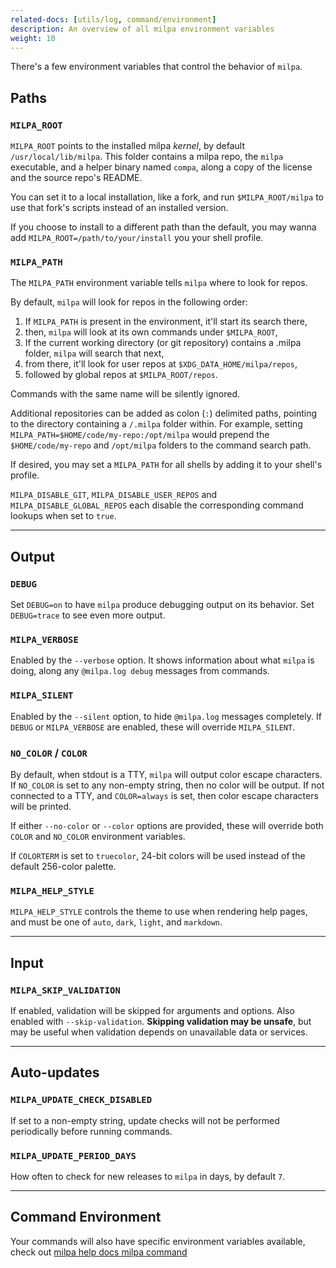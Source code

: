 ```yaml
---
related-docs: [utils/log, command/environment]
description: An overview of all milpa environment variables
weight: 10
---
```

There's a few environment variables that control the behavior of `milpa`.

## Paths

### `MILPA_ROOT`

`MILPA_ROOT` points to the installed milpa _kernel_, by default `/usr/local/lib/milpa`. This folder contains a milpa repo, the `milpa` executable, and a helper binary named `compa`, along a copy of the license and the source repo's README.

You can set it to a local installation, like a fork, and run `$MILPA_ROOT/milpa` to use that fork's scripts instead of an installed version.

If you choose to install to a different path than the default, you may wanna add `MILPA_ROOT=/path/to/your/install` you your shell profile.

### `MILPA_PATH`

The `MILPA_PATH` environment variable tells `milpa` where to look for repos.

By default, `milpa` will look for repos in the following order:

1. If `MILPA_PATH` is present in the environment, it'll start its search there,
2. then, `milpa` will look at its own commands under `$MILPA_ROOT`,
3. If the current working directory (or git repository) contains a .milpa folder, `milpa` will search that next,
4. from there, it'll look for user repos at `$XDG_DATA_HOME/milpa/repos`,
5. followed by global repos at `$MILPA_ROOT/repos`.

Commands with the same name will be silently ignored.

Additional repositories can be added as colon (`:`) delimited paths, pointing to the directory containing a `/.milpa` folder within. For example, setting `MILPA_PATH=$HOME/code/my-repo:/opt/milpa` would prepend the `$HOME/code/my-repo` and `/opt/milpa` folders to the command search path.

If desired, you may set a `MILPA_PATH` for all shells by adding it to your shell's profile.

`MILPA_DISABLE_GIT`, `MILPA_DISABLE_USER_REPOS` and `MILPA_DISABLE_GLOBAL_REPOS` each disable the corresponding command lookups when set to `true`.

---

## Output

### `DEBUG`

Set `DEBUG=on` to have `milpa` produce debugging output on its behavior. Set `DEBUG=trace` to see even more output.

### `MILPA_VERBOSE`

Enabled by the `--verbose` option. It shows information about what `milpa` is doing, along any `@milpa.log debug` messages from commands.

### `MILPA_SILENT`

Enabled by the `--silent` option, to hide `@milpa.log` messages completely. If `DEBUG` or `MILPA_VERBOSE` are enabled, these will override `MILPA_SILENT`.

### `NO_COLOR` / `COLOR`

By default, when stdout is a TTY, `milpa` will output color escape characters. If `NO_COLOR` is set to any non-empty string, then no color will be output. If not connected to a TTY, and `COLOR=always` is set, then color escape characters will be printed.

If either `--no-color` or `--color` options are provided, these will override both `COLOR` and `NO_COLOR` environment variables.

If `COLORTERM` is set to `truecolor`, 24-bit colors will be used instead of the default 256-color palette.

### `MILPA_HELP_STYLE`

`MILPA_HELP_STYLE` controls the theme to use when rendering help pages, and must be one of `auto`, `dark`, `light`, and `markdown`.

---

## Input

### `MILPA_SKIP_VALIDATION`

If enabled, validation will be skipped for arguments and options. Also enabled with `--skip-validation`. **Skipping validation may be unsafe**, but may be useful when validation depends on unavailable data or services.

---

## Auto-updates

### `MILPA_UPDATE_CHECK_DISABLED`

If set to a non-empty string, update checks will not be performed periodically before running commands.

### `MILPA_UPDATE_PERIOD_DAYS`

How often to check for new releases to `milpa` in days, by default `7`.

---

## Command Environment

Your commands will also have specific environment variables available, check out [milpa help docs milpa command](/.milpa/docs/milpa/command/index.md#arguments-options-and-environment)
